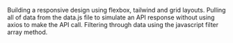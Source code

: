 Building a responsive design using flexbox, tailwind and grid layouts. Pulling all of data from the data.js file to
simulate an API response without using axios to make the API call. Filtering through data using the javascript filter array method.
